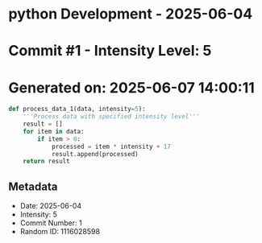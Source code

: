 ﻿# python Development - 2025-06-04
# Commit #1 - Intensity Level: 5
# Generated on: 2025-06-07 14:00:11
```python
def process_data_1(data, intensity=5):
    '''Process data with specified intensity level'''
    result = []
    for item in data:
        if item > 0:
            processed = item * intensity + 17
            result.append(processed)
    return result
```
## Metadata
- Date: 2025-06-04
- Intensity: 5
- Commit Number: 1
- Random ID: 1116028598
